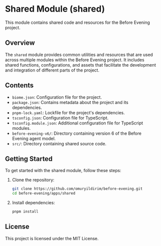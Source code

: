 # Shared Module (shared)

This module contains shared code and resources for the Before Evening project.

## Overview

The `shared` module provides common utilities and resources that are used across multiple modules within the Before Evening project. It includes shared functions, configurations, and assets that facilitate the development and integration of different parts of the project.

## Contents

- `biome.json`: Configuration file for the project.
- `package.json`: Contains metadata about the project and its dependencies.
- `pnpm-lock.yaml`: Lockfile for the project's dependencies.
- `tsconfig.json`: Configuration file for TypeScript.
- `tsconfig.module.json`: Additional configuration file for TypeScript modules.
- `before-evening-v6/`: Directory containing version 6 of the Before Evening agent model.
- `src/`: Directory containing shared source code.

## Getting Started

To get started with the shared module, follow these steps:

1. Clone the repository:
   ```bash
   git clone https://github.com/omuryildirim/before-evening.git
   cd before-evening/apps/shared
   ```

2. Install dependencies:
   ```bash
   pnpm install
   ```

## License

This project is licensed under the MIT License.
